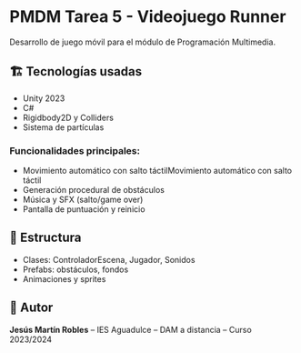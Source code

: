 # PMDM Tarea 5 - Videojuego Runner

Desarrollo de juego móvil para el módulo de Programación Multimedia.

## 🏗️ Tecnologías usadas
- Unity 2023
- C#
- Rigidbody2D y Colliders
- Sistema de partículas

### Funcionalidades principales:
- Movimiento automático con salto táctilMovimiento automático con salto táctil
- Generación procedural de obstáculos
- Música y SFX (salto/game over)
- Pantalla de puntuación y reinicio

## 📁 Estructura
- Clases: ControladorEscena, Jugador, Sonidos
- Prefabs: obstáculos, fondos
- Animaciones y sprites

## 📝 Autor
**Jesús Martín Robles** – IES Aguadulce – DAM a distancia – Curso 2023/2024

